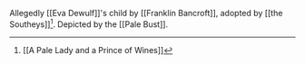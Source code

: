 Allegedly [[Eva Dewulf]]'s child by [[Franklin Bancroft]], adopted by [[the Southeys]][^1]. Depicted by the [[Pale Bust]].

[^1]: [[A Pale Lady and a Prince of Wines]]